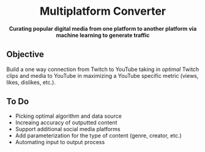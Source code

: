 <h1 align="center">
  Multiplatform Converter
</h1>
<h4 align="center">
  Curating popular digital media from one platform to another platform via machine learning to generate traffic
</h1>

## Objective

Build a one way connection from Twitch to YouTube taking in *optimal* Twitch clips and media to YouTube in maximizing a YouTube specific metric (views, likes, dislikes, etc.).

## To Do

* Picking optimal algorithm and data source
* Increaing accuracy of outputted content
* Support additional social media platforms
* Add parameterization for the type of content (genre, creator, etc.)
* Automating input to output process
